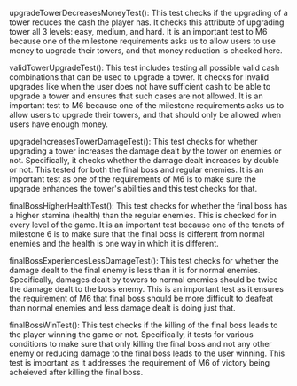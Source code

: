 upgradeTowerDecreasesMoneyTest(): This test checks if the upgrading of a tower reduces the cash the player has. It checks this attribute of upgrading tower all 3 levels: easy, medium, and hard. It is an important test to M6 because one of the milestone requirements asks us to allow users to use money to upgrade their towers, and that money reduction is checked here.

validTowerUpgradeTest(): This test includes testing all possible valid cash combinations that can be used to upgrade a tower. It checks for invalid upgrades like when the user does not have sufficient cash to be able to upgrade a tower and ensures that such cases are not allowed. It is an important test to M6 because one of the milestone requirements asks us to allow users to upgrade their towers, and that should only be allowed when users have enough money.

upgradeIncreasesTowerDamageTest(): This test checks for whether upgrading a tower increases the damage dealt by the tower on enemies or not. Specifically, it checks whether the damage dealt increases by double or not. This tested for both the final boss and regular enemies. It is an important test as one of the requirements of M6 is to make sure the upgrade enhances the tower's abilities and this test checks for that.

finalBossHigherHealthTest(): This test checks for whether the final boss has a higher stamina (health) than the regular enemies. This is checked for in every level of the game. It is an important test because one of the tenets of milestone 6 is to make sure that the final boss is different from normal enemies and the health is one way in which it is different.

finalBossExperiencesLessDamageTest(): This test checks for whether the damage dealt to the final enemy is less than it is for normal enemies. Specifically, damages dealt by towers to normal enemies should be twice the damage dealt to the boss enemy. This is an important test as it ensures the requirement of M6 that final boss should be more difficult to deafeat than normal enemies and less damage dealt is doing just that.

finalBossWinTest(): This test checks if the killing of the final boss leads to the player winning the game or not. Specifically, it tests for various conditions to make sure that only killing the final boss and not any other enemy or reducing damage to the final boss leads to the user winning. This test is important as it addresses the requirement of M6 of victory being acheieved after killing the final boss.